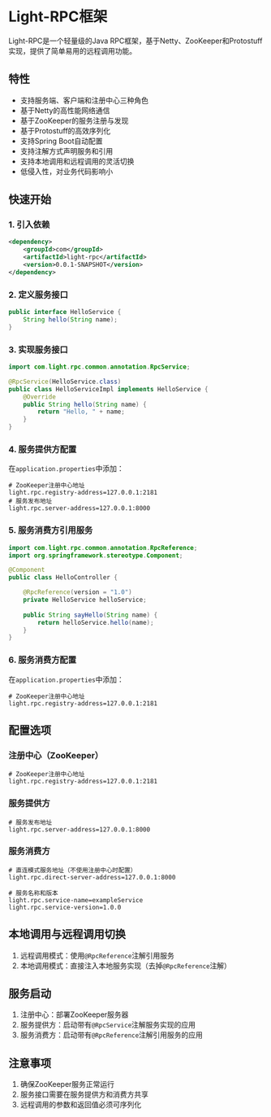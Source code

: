 # Light-RPC框架

Light-RPC是一个轻量级的Java RPC框架，基于Netty、ZooKeeper和Protostuff实现，提供了简单易用的远程调用功能。

## 特性

- 支持服务端、客户端和注册中心三种角色
- 基于Netty的高性能网络通信
- 基于ZooKeeper的服务注册与发现
- 基于Protostuff的高效序列化
- 支持Spring Boot自动配置
- 支持注解方式声明服务和引用
- 支持本地调用和远程调用的灵活切换
- 低侵入性，对业务代码影响小

## 快速开始

### 1. 引入依赖

```xml
<dependency>
    <groupId>com</groupId>
    <artifactId>light-rpc</artifactId>
    <version>0.0.1-SNAPSHOT</version>
</dependency>
```

### 2. 定义服务接口

```java
public interface HelloService {
    String hello(String name);
}
```

### 3. 实现服务接口

```java
import com.light.rpc.common.annotation.RpcService;

@RpcService(HelloService.class)
public class HelloServiceImpl implements HelloService {
    @Override
    public String hello(String name) {
        return "Hello, " + name;
    }
}
```

### 4. 服务提供方配置

在`application.properties`中添加：

```properties
# ZooKeeper注册中心地址
light.rpc.registry-address=127.0.0.1:2181
# 服务发布地址
light.rpc.server-address=127.0.0.1:8000
```

### 5. 服务消费方引用服务

```java
import com.light.rpc.common.annotation.RpcReference;
import org.springframework.stereotype.Component;

@Component
public class HelloController {

    @RpcReference(version = "1.0")
    private HelloService helloService;
    
    public String sayHello(String name) {
        return helloService.hello(name);
    }
}
```

### 6. 服务消费方配置

在`application.properties`中添加：

```properties
# ZooKeeper注册中心地址
light.rpc.registry-address=127.0.0.1:2181
```

## 配置选项

### 注册中心（ZooKeeper）

```properties
# ZooKeeper注册中心地址
light.rpc.registry-address=127.0.0.1:2181
```

### 服务提供方

```properties
# 服务发布地址
light.rpc.server-address=127.0.0.1:8000
```

### 服务消费方

```properties
# 直连模式服务地址（不使用注册中心时配置）
light.rpc.direct-server-address=127.0.0.1:8000

# 服务名称和版本
light.rpc.service-name=exampleService
light.rpc.service-version=1.0.0
```

## 本地调用与远程调用切换

1. 远程调用模式：使用`@RpcReference`注解引用服务
2. 本地调用模式：直接注入本地服务实现（去掉`@RpcReference`注解）

## 服务启动

1. 注册中心：部署ZooKeeper服务器
2. 服务提供方：启动带有`@RpcService`注解服务实现的应用
3. 服务消费方：启动带有`@RpcReference`注解引用服务的应用

## 注意事项

1. 确保ZooKeeper服务正常运行
2. 服务接口需要在服务提供方和消费方共享
3. 远程调用的参数和返回值必须可序列化
